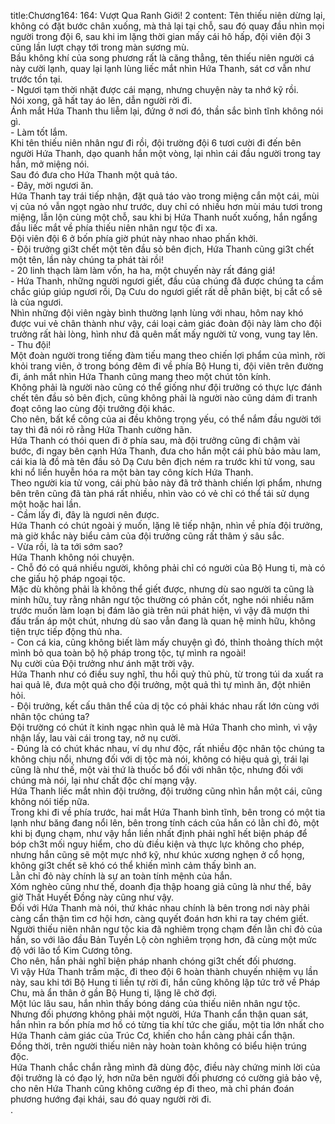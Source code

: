 title:Chương164: 164: Vượt Qua Ranh Giới! 2
content:
Tên thiếu niên dừng lại, không có đặt bước chân xuống, mà thả lại tại chỗ, sau đó quay đầu nhìn mọi người trong đội 6, sau khi im lặng thời gian mấy cái hô hấp, đội viên đội 3 cũng lần lượt chạy tới trong màn sương mù.<br>Bầu không khí của song phương rất là căng thẳng, tên thiếu niên người cá này cười lạnh, quay lại lạnh lùng liếc mắt nhìn Hứa Thanh, sát cơ vẫn như trước tồn tại.<br>- Ngươi tạm thời nhặt được cái mạng, nhưng chuyện này ta nhớ kỹ rồi.<br>Nói xong, gã hất tay áo lên, dẫn người rời đi.<br>Ánh mắt Hứa Thanh thu liễm lại, đứng ở nơi đó, thần sắc bình tĩnh không nói gì.<br>- Làm tốt lắm.<br>Khi tên thiếu niên nhân ngư đi rồi, đội trường đội 6 tươi cười đi đến bên người Hứa Thanh, dạo quanh hắn một vòng, lại nhìn cái đầu người trong tay hắn, mở miệng nói.<br>Sau đó đưa cho Hứa Thanh một quả táo.<br>- Đây, mời ngươi ăn.<br>Hứa Thanh tay trái tiếp nhận, đặt quả táo vào trong miệng cắn một cái, mùi vị của nó vẫn ngọt ngào như trước, duy chỉ có nhiều hơn mùi máu tươi trong miệng, lẫn lộn cùng một chỗ, sau khi bị Hứa Thanh nuốt xuống, hắn ngẩng đầu liếc mắt về phía thiếu niên nhân ngư tộc đi xa.<br>Đội viên đội 6 ở bốn phía giờ phút này nhao nhao phấn khởi.<br>- Đội trưởng gi3t chết một tên đầu sỏ bên địch, Hứa Thanh cũng gi3t chết một tên, lần này chúng ta phát tài rồi!<br>- 20 linh thạch làm làm vốn, ha ha, một chuyến này rất đáng giá!<br>- Hứa Thanh, những người ngươi giết, đầu của chúng đã được chúng ta cầm chắc giúp giúp ngươi rồi, Dạ Cưu do ngươi giết rất dễ phân biệt, bị cắt cổ sẽ là của ngươi.<br>Nhìn những đội viên ngày bình thường lạnh lùng với nhau, hôm nay khó được vui vẻ chân thành như vậy, cái loại cảm giác đoàn đội này làm cho đội trưởng rất hài lòng, hình như đã quên mất mấy người tử vong, vung tay lên.<br>- Thu đội!<br>Một đoàn người trong tiếng đàm tiếu mang theo chiến lợi phẩm của mình, rời khỏi trang viên, ở trong bóng đêm đi về phía Bộ Hung ti, đội viên trên đường đi, ánh mắt nhìn Hứa Thanh cũng mang theo một chút tôn kính.<br>Không phải là người nào cũng có thể giống như đội trưởng có thực lực đánh chết tên đầu sỏ bên địch, cũng không phải là người nào cũng dám đi tranh đoạt công lao cùng đội trưởng đội khác.<br>Cho nên, bất kể công của ai đều không trọng yếu, có thể nắm đầu người tới tay thì đã nói rõ rằng Hứa Thanh cường hãn.<br>Hứa Thanh có thói quen đi ở phía sau, mà đội trưởng cũng đi chậm vài bước, đi ngay bên cạnh Hứa Thanh, đưa cho hắn một cái phù bảo màu lam, cái kia là đồ mà tên đầu sỏ Dạ Cưu bên địch ném ra trước khi tử vong, sau khi nổ liền huyễn hóa ra một bàn tay công kích Hứa Thanh.<br>Theo người kia tử vong, cái phù bảo này đã trở thành chiến lợi phẩm, nhưng bên trên cũng đã tàn phá rất nhiều, nhìn vào có vẻ chỉ có thể tái sử dụng một hoặc hai lần.<br>- Cầm lấy đi, đây là ngươi nên được.<br>Hứa Thanh có chút ngoài ý muốn, lặng lẽ tiếp nhận, nhìn về phía đội trưởng, mà giờ khắc này biểu cảm của đội trưởng cũng rất thâm ý sâu sắc.<br>- Vừa rồi, là ta tới sớm sao?<br>Hứa Thanh không nói chuyện.<br>- Chỗ đó có quá nhiều người, không phải chỉ có người của Bộ Hung ti, mà có che giấu hộ pháp ngoại tộc.<br>Mặc dù không phải là không thể giết được, nhưng dù sao người ta cũng là minh hữu, tuy rằng nhân ngư tộc thường có phản cốt, nghe nói nhiều năm trước muốn làm loạn bị đám lão già trên núi phát hiện, vì vậy đã mượn thi đấu trấn áp một chút, nhưng dù sao vẫn đang là quan hệ minh hữu, không tiện trực tiếp động thủ nha.<br>- Con cá kia, cũng không biết làm mấy chuyện gì đó, thỉnh thoảng thích một mình bỏ qua toàn bộ hộ pháp trong tộc, tự mình ra ngoài!<br>Nụ cười của Đội trưởng như ánh mặt trời vậy.<br>Hứa Thanh như có điều suy nghĩ, thu hồi quỷ thủ phù, từ trong túi da xuất ra hai quả lê, đưa một quả cho đội trưởng, một quả thì tự mình ăn, đột nhiên hỏi.<br>- Đội trưởng, kết cấu thân thể của dị tộc có phải khác nhau rất lớn cùng với nhân tộc chúng ta?<br>Đội trường có chút ít kinh ngạc nhìn quả lê mà Hứa Thanh cho mình, vì vậy nhận lấy, lau vài cái trong tay, nở nụ cười.<br>- Đúng là có chút khác nhau, ví dụ như độc, rất nhiều độc nhân tộc chúng ta không chịu nổi, nhưng đối với dị tộc mà nói, không có hiệu quả gì, trái lại cũng là như thế, một vài thứ là thuốc bổ đối với nhân tộc, nhưng đối với chúng mà nói, lại như chất độc chí mạng vậy.<br>Hứa Thanh liếc mắt nhìn đội trưởng, đội trưởng cũng nhìn hắn một cái, cũng không nói tiếp nữa.<br>Trong khi đi về phía trước, hai mắt Hứa Thanh bình tĩnh, bên trong có một tia lạnh như băng đang nổi lên, bên trong tính cách của hắn có lằn chỉ đỏ, một khi bị đụng chạm, như vậy hắn liền nhất định phải nghĩ hết biện pháp để bóp ch3t mối nguy hiểm, cho dù điều kiện và thực lực không cho phép, nhưng hắn cũng sẽ một mực nhớ kỹ, như khúc xương nghẹn ở cổ họng, không gi3t chết sẽ khó có thể khiến mình cảm thấy bình an.<br>Lằn chỉ đỏ này chính là sự an toàn tính mệnh của hắn.<br>Xóm nghèo cũng như thế, doanh địa thập hoang giả cũng là như thế, bây giờ Thất Huyết Đồng này cũng như vậy.<br>Đối với Hứa Thanh mà nói, thứ khác nhau chính là bên trong nơi này phải càng cẩn thận tìm cơ hội hơn, càng quyết đoán hơn khi ra tay chém giết.<br>Người thiếu niên nhân ngư tộc kia đã nghiêm trọng chạm đến lằn chỉ đỏ của hắn, so với lão đầu Bản Tuyền Lộ còn nghiêm trọng hơn, đã cùng một mức độ với lão tổ Kim Cương tông.<br>Cho nên, hắn phải nghĩ biện pháp nhanh chóng gi3t chết đối phương.<br>Vì vậy Hứa Thanh trầm mặc, đi theo đội 6 hoàn thành chuyến nhiệm vụ lần này, sau khi tới Bộ Hung ti liền tự rời đi, hắn cũng không lập tức trở về Pháp Chu, mà ẩn thân ở gần Bộ Hung ti, lặng lẽ chờ đợi.<br>Một lúc lâu sau, hắn nhìn thấy bóng dáng của thiếu niên nhân ngư tộc.<br>Nhưng đối phương không phải một người, Hứa Thanh cẩn thận quan sát, hắn nhìn ra bốn phía mơ hồ có từng tia khí tức che giấu, một tia lớn nhất cho Hứa Thanh cảm giác của Trúc Cơ, khiến cho hắn càng phải cẩn thận.<br>Đồng thời, trên người thiếu niên này hoàn toàn không có biểu hiện trúng độc.<br>Hứa Thanh chắc chắn rằng mình đã dùng độc, điều này chứng minh lời của đội trưởng là có đạo lý, hơn nữa bên người đối phương có cường giả bảo vệ, cho nên Hứa Thanh cũng không cưỡng ép đi theo, mà chỉ phán đoán phương hướng đại khái, sau đó quay người rời đi.<br>.<br>